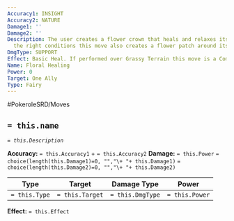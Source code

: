 ```yaml
---
Accuracy1: INSIGHT
Accuracy2: NATURE
Damage1: ''
Damage2: ''
Description: The user creates a flower crown that heals and relaxes its wearer. Under
  the right conditions this move also creates a flower patch around its target.
DmgType: SUPPORT
Effect: Basic Heal. If performed over Grassy Terrain this move is a Complete Heal.
Name: Floral Healing
Power: 0
Target: One Ally
Type: Fairy
---
```


#PokeroleSRD/Moves

## `= this.name` 
*`= this.Description`*

**Accuracy:** `= this.Accuracy1` + `= this.Accuracy2`
**Damage:** `= this.Power` `= choice(length(this.Damage1)=0, "","\+ "+ this.Damage1)` `= choice(length(this.Damage2)=0, "","\+ "+ this.Damage2)`

| Type          | Target          | Damage Type          | Power          |
| ------------- | --------------- | ---------------- | -------------- |
| `= this.Type` | `= this.Target` | `= this.DmgType` | `= this.Power` | 

**Effect:** `= this.Effect`